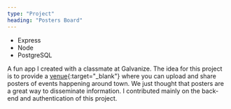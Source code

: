 ```yaml
---
type: "Project"
heading: "Posters Board"
---
```


<ul class="tags">
  <li class="tag">Express</li>
  <li class="tag">Node</li>
  <li class="tag">PostgreSQL</li>
</ul>

A fun app I created with a classmate at Galvanize. The idea for this project is to provide a [venue](http://checktheposters.herokuapp.com/){:target="_blank"} where you can upload and share posters of events happening around town. We just thought that posters are a great way to disseminate information. I contributed mainly on the back-end and authentication of this project.

